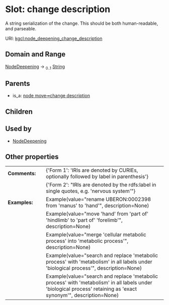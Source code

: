 
# Slot: change description


A string serialization of the change. This should be both human-readable, and parseable.

URI: [kgcl:node_deepening_change_description](http://w3id.org/kgcl_schema/node_deepening_change_description)


## Domain and Range

[NodeDeepening](NodeDeepening.md) &#8594;  <sub>0..1</sub> [String](types/String.md)

## Parents

 *  is_a: [node move➞change description](node_move_change_description.md)

## Children


## Used by

 * [NodeDeepening](NodeDeepening.md)

## Other properties

|  |  |  |
| --- | --- | --- |
| **Comments:** | | {'Form 1': 'IRIs are denoted by CURIEs, optionally followed by label in parenthesis'} |
|  | | {'Form 2': "IRIs are denoted by the rdfs:label in single quotes, e.g. 'nervous system'"} |
| **Examples:** | | Example(value="rename UBERON:0002398 from 'manus' to 'hand'", description=None) |
|  | | Example(value="move 'hand' from 'part of' 'hindlimb' to 'part of' 'forelimb'", description=None) |
|  | | Example(value="merge 'cellular metabolic process' into 'metabolic process'", description=None) |
|  | | Example(value="search and replace 'metabolic process' with 'metabolism' in all labels under 'biological process'", description=None) |
|  | | Example(value="search and replace 'metabolic process' with 'metabolism' in all labels under 'biological process' retaining as 'exact synonym'", description=None) |

